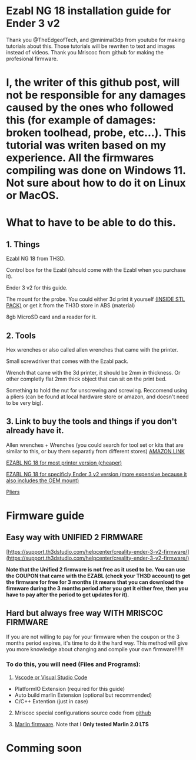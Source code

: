# Ezabl NG 18 installation guide for Ender 3 v2
Thank you @TheEdgeofTech, and @minimal3dp from youtube for making tutorials about this. Those tutorials will be rewriten to text and images instead of videos.
Thank you Mriscoc from github for making the profesional firmware. 



# I, the writer of this github post, will not be responsible for any damages caused by the ones who followed this (for example of damages: broken toolhead, probe, etc...). This tutorial was writen based on my experience. All the firmwares compiling was done on Windows 11. Not sure about how to do it on Linux or MacOS.



# What to have to be able to do this.
## 1. Things
Ezabl NG 18 from TH3D.

Control box for the Ezabl (should come with the Ezabl when you purchase it).

Ender 3 v2 for this guide.

The mount for the probe. You could either 3d print it yourself [(INSIDE STL PACK)](https://support.th3dstudio.com/helpcenter/unified-2-stl-pack-ezabl-mounts-leveling-tests-more/) or get it from the TH3D store in ABS (material)

8gb MicroSD card and a reader for it.

## 2. Tools
Hex wrenches or also called allen wrenches that came with the printer.

Small screwdriver that comes with the Ezabl pack.

Wrench that came with the 3d printer, it should be 2mm in thickness. Or other completly flat 2mm thick object that can sit on the print bed.

Something to hold the nut for unscrewing and screwing. Reccomend using a pliers (can be found at local hardware store or amazon, and doesn't need to be very big).

## 3. Link to buy the tools and things if you don't already have it.

Allen wrenches + Wrenches (you could search for tool set or kits that are similar to this, or buy them separatly from different stores) [AMAZON LINK](https://www.amazon.com/dp/B0C9QRM1VM?th=1) 

[EZABL NG 18 for most printer version (cheaper)](https://www.th3dstudio.com/product/ezabl-ng-auto-bed-leveling-kit-for-unified-2-klipper-marlin-firmware/)

[EZABL NG 18 for specificly Ender 3 v2 version (more expensive because it also includes the OEM mount)](https://www.th3dstudio.com/product/ezabl-pro-abl-kit-for-creality-ender-3-v2/)

[Pliers](https://www.amazon.com/CRAFTSMAN-CMHT81645-Long-Nose-Pliers/dp/B08PFK8YWQ?dib=eyJ2IjoiMSJ9.o-O1PSyba37gMcRd8TYhAwJV4nOgTksfKue7RCmH3rKD6sHbP2Pk-w-9EZA2y6edcd4DFmjVp9MgTHKbb1MCixKmuY5GgF9C9Iig_YE2t_BOO9lQ0tt_TBpptdR6-qzLcqxKCAPNe_oHRECmKAWfy3jQJISZ6gCOlGeAQTTBOWqjyJ5Xc4YW2ildSNVtsorIEwaJFQDIgKTaia26PG3_5Ux_3QZSPTClWlmzYF7mjdRdrtO5Lp9_GhRcY__WNt_i-xxD3HXdD3LfUvSRoMqt1l-hltZU2j1PZTNuLJbMqoE.OaEUqARW2nEPwRtoG9DGAUbo3TCK8k7SLCE8a92ugKM&dib_tag=se&keywords=pliers&qid=1731833663&sr=8-5)

# Firmware guide
## Easy way with UNIFIED 2 FIRMWARE
[https://support.th3dstudio.com/helpcenter/creality-ender-3-v2-firmware/](https://support.th3dstudio.com/helpcenter/creality-ender-3-v2-firmware/)

**Note that the Unified 2 firmware is not free as it used to be. You can use the COUPON that came with the EZABL (check your TH3D account) to get the firmware for free for 3 months (it means that you can download the firmware during the 3 months period after you get it either free, then you have to pay after the period to get updates for it).**

## Hard but always free way WITH MRISCOC FIRMWARE
If you are not willing to pay for your firmware when the coupon or the 3 months period expires, it's time to do it the hard way. This method will give you more knowledge about changing and compile your own firmware!!!!!!

### To do this, you will need (Files and Programs):
1.  [Vscode or Visual Studio Code](https://code.visualstudio.com/)
  -  PlatformIO Extension (required for this guide)
  -  Auto build marlin Extension (optional but recommended)
  -  C/C++ Extention (just in case)
2.  Mriscoc special configurations source code from [github](https://github.com/mriscoc/Special_Configurations)

3.  [Marlin firmware](https://marlinfw.org/meta/download/). Note that I **Only tested Marlin 2.0 LTS**

# Comming soon
